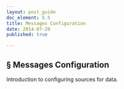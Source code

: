 ```yaml
---
layout: post_guide
doc_element: 5.5
title: Messages Configuration
date: 2014-07-20
published: true

---
```


## &sect; Messages Configuration
Introduction to configuring sources for data.


